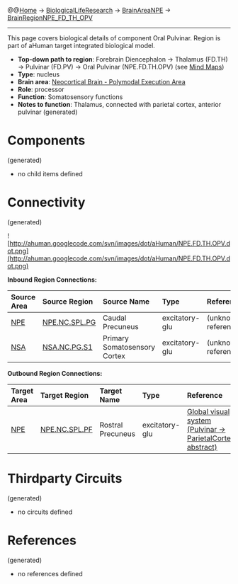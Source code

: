 @@[Home](Home.md) -> [BiologicalLifeResearch](BiologicalLifeResearch.md) -> [BrainAreaNPE](BrainAreaNPE.md) -> [BrainRegionNPE\_FD\_TH\_OPV](BrainRegionNPE_FD_TH_OPV.md)

---


This page covers biological details of component Oral Pulvinar.
Region is part of aHuman target integrated biological model.

  * **Top-down path to region**: Forebrain Diencephalon -> Thalamus (FD.TH) -> Pulvinar (FD.PV) -> Oral Pulvinar (NPE.FD.TH.OPV) (see [Mind Maps](OverallMindMaps.md))
  * **Type**: nucleus
  * **Brain area**: [Neocortical Brain - Polymodal Execution Area](BrainAreaNPE.md)
  * **Role**: processor
  * **Function**: Somatosensory functions
  * **Notes to function**: Thalamus, connected with parietal cortex, anterior pulvinar
(generated)
# Components #
(generated)


  * no child items defined

# Connectivity #
(generated)


![http://ahuman.googlecode.com/svn/images/dot/aHuman/NPE.FD.TH.OPV.dot.png](http://ahuman.googlecode.com/svn/images/dot/aHuman/NPE.FD.TH.OPV.dot.png)

**Inbound Region Connections:**

| **Source Area** | **Source Region** | **Source Name** | **Type** | **Reference** |
|:----------------|:------------------|:----------------|:---------|:--------------|
| [NPE](BrainAreaNPE.md) | [NPE.NC.SPL.PG](BrainRegionNPE_NC_SPL_PG.md) | Caudal Precuneus | excitatory-glu | (unknown reference) |
| [NSA](BrainAreaNSA.md) | [NSA.NC.PG.S1](BrainRegionNSA_NC_PG_S1.md) | Primary Somatosensory Cortex | excitatory-glu | (unknown reference) |

**Outbound Region Connections:**

| **Target Area** | **Target Region** | **Target Name** | **Type** | **Reference** |
|:----------------|:------------------|:----------------|:---------|:--------------|
| [NPE](BrainAreaNPE.md) | [NPE.NC.SPL.PF](BrainRegionNPE_NC_SPL_PF.md) | Rostral Precuneus | excitatory-glu | [Global visual system (Pulvinar -> ParietalCortex, abstract)](http://www.sciencedirect.com/science/article/pii/S0959438808001566) |

# Thirdparty Circuits #
(generated)

  * no circuits defined

# References #
(generated)

  * no references defined
